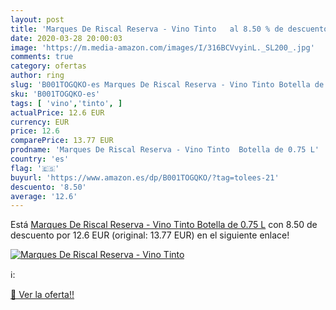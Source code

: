 ```yaml
---
layout: post
title: 'Marques De Riscal Reserva - Vino Tinto   al 8.50 % de descuento'
date: 2020-03-28 20:00:03
image: 'https://m.media-amazon.com/images/I/316BCVvyinL._SL200_.jpg'
comments: true
category: ofertas
author: ring
slug: 'B001TOGQKO-es Marques De Riscal Reserva - Vino Tinto Botella de 0.75 L'
sku: 'B001TOGQKO-es'
tags: [ 'vino','tinto', ]
actualPrice: 12.6 EUR
currency: EUR
price: 12.6
comparePrice: 13.77 EUR
prodname: 'Marques De Riscal Reserva - Vino Tinto  Botella de 0.75 L'
country: 'es'
flag: '🇪🇸'
buyurl: 'https://www.amazon.es/dp/B001TOGQKO/?tag=tolees-21'
descuento: '8.50'
average: '12.6'
---
```


Está [Marques De Riscal Reserva - Vino Tinto  Botella de 0.75 L](https://www.amazon.es/dp/B001TOGQKO/?tag=tolees-21) con 8.50 de descuento por 12.6 EUR (original: 13.77 EUR) en el siguiente enlace!

[![Marques De Riscal Reserva - Vino Tinto  ](https://m.media-amazon.com/images/I/316BCVvyinL._SL200_.jpg)](https://www.amazon.es/dp/B001TOGQKO/?tag=tolees-21)

ℹ️:


[🛒 Ver la oferta!!](https://www.amazon.es/dp/B001TOGQKO/?tag=tolees-21)
